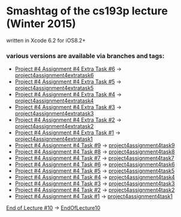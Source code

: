 # Smashtag of the cs193p lecture (Winter 2015)

written in Xcode 6.2 for iOS8.2+


### various versions are available via branches and tags:

+ [Project #4 Assignment #4 Extra Task #6](http://cs193p.m2m.at/cs193p-project-4-assignment-4-extra-task-6-winter-2015/) -> [project4assignment4extratask6](https://github.com/m2mtech/smashtag-2015/tree/project4assignment4extratask6)
+ [Project #4 Assignment #4 Extra Task #5](http://cs193p.m2m.at/cs193p-project-4-assignment-4-extra-task-5-winter-2015/) -> [project4assignment4extratask5](https://github.com/m2mtech/smashtag-2015/tree/project4assignment4extratask5)
+ [Project #4 Assignment #4 Extra Task #4](http://cs193p.m2m.at/cs193p-project-4-assignment-4-extra-task-4-winter-2015/) -> [project4assignment4extratask4](https://github.com/m2mtech/smashtag-2015/tree/project4assignment4extratask4)
+ [Project #4 Assignment #4 Extra Task #3](http://cs193p.m2m.at/cs193p-project-4-assignment-4-extra-task-3-winter-2015/) -> [project4assignment4extratask3](https://github.com/m2mtech/smashtag-2015/tree/project4assignment4extratask3)
+ [Project #4 Assignment #4 Extra Task #2](http://cs193p.m2m.at/cs193p-project-4-assignment-4-extra-task-2-winter-2015/) -> [project4assignment4extratask2](https://github.com/m2mtech/smashtag-2015/tree/project4assignment4extratask2)
+ [Project #4 Assignment #4 Extra Task #1](http://cs193p.m2m.at/cs193p-project-4-assignment-4-extra-task-1-winter-2015/) -> [project4assignment4extratask1](https://github.com/m2mtech/smashtag-2015/tree/project4assignment4extratask1)
+ [Project #4 Assignment #4 Task #9](http://cs193p.m2m.at/cs193p-project-4-assignment-4-task-9-winter-2015/) -> [project4assignment4task9](https://github.com/m2mtech/smashtag-2015/tree/project4assignment4task9)
+ [Project #4 Assignment #4 Task #8](http://cs193p.m2m.at/cs193p-project-4-assignment-4-task-8-winter-2015/) -> [project4assignment4task8](https://github.com/m2mtech/smashtag-2015/tree/project4assignment4task8)
+ [Project #4 Assignment #4 Task #7](http://cs193p.m2m.at/cs193p-project-4-assignment-4-task-7-winter-2015/) -> [project4assignment4task7](https://github.com/m2mtech/smashtag-2015/tree/project4assignment4task7)
+ [Project #4 Assignment #4 Task #6](http://cs193p.m2m.at/cs193p-project-4-assignment-4-task-6-winter-2015/) -> [project4assignment4task6](https://github.com/m2mtech/smashtag-2015/tree/project4assignment4task6)
+ [Project #4 Assignment #4 Task #5](http://cs193p.m2m.at/cs193p-project-4-assignment-4-task-5-winter-2015/) -> [project4assignment4task5](https://github.com/m2mtech/smashtag-2015/tree/project4assignment4task5)
+ [Project #4 Assignment #4 Task #4](http://cs193p.m2m.at/cs193p-project-4-assignment-4-task-4-winter-2015/) -> [project4assignment4task4](https://github.com/m2mtech/smashtag-2015/tree/project4assignment4task4)
+ [Project #4 Assignment #4 Task #3](http://cs193p.m2m.at/cs193p-project-4-assignment-4-task-3-winter-2015/) -> [project4assignment4task3](https://github.com/m2mtech/smashtag-2015/tree/project4assignment4task3)
+ [Project #4 Assignment #4 Task #2](http://cs193p.m2m.at/cs193p-project-4-assignment-4-task-2-winter-2015/) -> [project4assignment4task2](https://github.com/m2mtech/smashtag-2015/tree/project4assignment4task2)
+ [Project #4 Assignment #4 Task #1](http://cs193p.m2m.at/cs193p-project-4-assignment-4-task-1-winter-2015/) -> [project4assignment4task1](https://github.com/m2mtech/smashtag-2015/tree/project4assignment4task1)

[End of Lecture #10](http://cs193p.m2m.at/cs193p-lecture-10-table-view-winter-2015/) -> [EndOfLecture10](https://github.com/m2mtech/smashtag-2015/tree/EndOfLecture10)